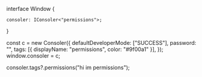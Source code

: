 interface Window {

    consoler: IConsoler<"permissions">;

}

const c = new Consoler({
defaultDeveloperMode: ["SUCCESS"],
password: "",
tags: [{ displayName: "permissions", color: "#9f00a1" }],
});
window.consoler = c;

consoler.tags?.permissions("hi im permissions");
